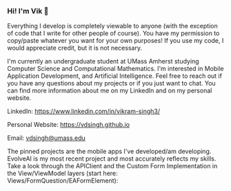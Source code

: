 ### Hi! I'm Vik 👋

Everything I develop is completely viewable to anyone (with the exception of code that I write for other people of course). You have my permission to copy/paste whatever you want for your own purposes! If you use my code, I would appreciate credit, but it is not necessary.

I'm currently an undergraduate student at UMass Amherst studying Computer Science and Computational Mathematics. I'm interested in Mobile Application Development, and Artificial Intelligence. Feel free to reach out if you have any questions about my projects or if you just want to chat. You can find more information about me on my LinkedIn and on my personal website.

LinkedIn: https://www.linkedin.com/in/vikram-singh3/

Personal Website: https://vdsingh.github.io

Email: vdsingh@umass.edu

The pinned projects are the mobile apps I've developed/am developing. EvolveAI is my most recent project and most accurately reflects my skills. Take a look through the APIClient and the Custom Form Implementation in the View/ViewModel layers (start here: Views/FormQuestion/EAFormElement): 
